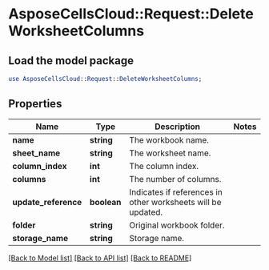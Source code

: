 # AsposeCellsCloud::Request::DeleteWorksheetColumns 

## Load the model package
```perl
use AsposeCellsCloud::Request::DeleteWorksheetColumns;
```

## Properties
Name | Type | Description | Notes
------------ | ------------- | ------------- | -------------
**name** | **string** | The workbook name. |
**sheet_name** | **string** | The worksheet name. |
**column_index** | **int** | The column index. |
**columns** | **int** | The number of columns. |
**update_reference** | **boolean** | Indicates if references in other worksheets will be updated. |
**folder** | **string** | Original workbook folder. |
**storage_name** | **string** | Storage name. |  

[[Back to Model list]](../README.md#documentation-for-requests) [[Back to API list]](../README.md#documentation-for-api-endpoints) [[Back to README]](../README.md)

